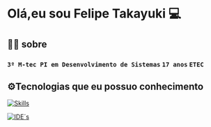 
# Olá,eu sou Felipe Takayuki  💻　
## 🙍‍♂️ sobre
### `3º M-tec PI em Desenvolvimento de Sistemas` `17 anos` `ETEC`
## 
## **⚙️Tecnologias que eu possuo conhecimento**
[![Skills](https://skillicons.dev/icons?i=dart,flutter,java,mysql,go,php,html,css)](https://skillicons.dev)

[![IDE´s](https://skillicons.dev/icons?i=vscode,androidstudio)](https://skillicons.dev)







